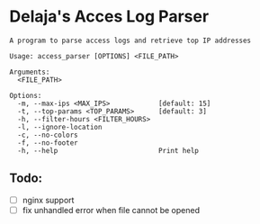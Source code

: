 # Delaja's Acces Log Parser

~~~
A program to parse access logs and retrieve top IP addresses

Usage: access_parser [OPTIONS] <FILE_PATH>

Arguments:
  <FILE_PATH>

Options:
  -m, --max-ips <MAX_IPS>            [default: 15]
  -t, --top-params <TOP_PARAMS>      [default: 3]
  -h, --filter-hours <FILTER_HOURS>
  -l, --ignore-location
  -c, --no-colors
  -f, --no-footer
  -h, --help                         Print help
~~~

## Todo:
- [ ] nginx support
- [ ] fix unhandled error when file cannot be opened
